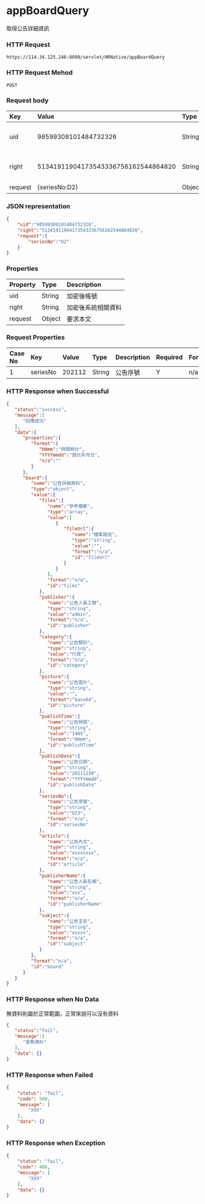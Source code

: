 # appBoardQuery
取得公告詳細資訊

### HTTP Request
```
https://114.34.125.246:8090/servlet/HRNative/appBoardQuery
```

### HTTP Request Mehod
```
POST
```

### Request body
| Key | Value | Type | Description |
|:----------|:-------------|:-----|:------------|
| uid | 98599308101484732326 | String | 需透過appLogin取得
| right | 51341911904173543336756162544864820 | String | 需透過appLogin取得 |
| request | {seriesNo:D2} | Object | 查詢條件

### JSON representation

```json
{
    "uid":"98599308101484732326",
    "right":"51341911904173543336756162544864820",
    "request":{
        "seriesNo":"D2"
    }
}
```

### Properties
| Property | Type | Description |
|:---------|:-----|:------------|
| uid   | String | 加密後帳號 |
| right | String | 加密後系統相關資料 |
| request | Object | 要求本文 |

### Request Properties
| Case No | Key | Value | Type | Description | Required | Format |
|:----------|:----------|:-------------|:-----|:------------|:------------|:------------|
| 1 | seriesNo | 202112 | String | 公告序號 | Y | n/a |

### HTTP Response when Successful
```json
{
   "status":"success",
   "message":[
      "回傳成功"
   ],
   "data":{
      "properties":{
         "format":{
            "HHmm":"時間時分",
            "YYYYmmdd":"西元年月日",
            "n/a":""
         }
      },
      "board":{
         "name":"公告詳細資料",
         "type":"object",
         "value":{
            "files":{
               "name":"參考檔案",
               "type":"array",
               "value":[
                  {
                     "fileUrl":{
                        "name":"檔案路徑",
                        "type":"string",
                        "value":"",
                        "format":"n/a",
                        "id":"fileUrl"
                     }
                  }
               ],
               "format":"n/a",
               "id":"files"
            },
            "publisher":{
               "name":"公告人員工號",
               "type":"string",
               "value":"admin",
               "format":"n/a",
               "id":"publisher"
            },
            "category":{
               "name":"公告類別",
               "type":"string",
               "value":"行政",
               "format":"n/a",
               "id":"category"
            },
            "picture":{
               "name":"公告圖片",
               "type":"string",
               "value":"",
               "format":"base64",
               "id":"picture"
            },
            "publishTime":{
               "name":"公告時間",
               "type":"string",
               "value":"1405",
               "format":"HHmm",
               "id":"publishTime"
            },
            "publishDate":{
               "name":"公告日期",
               "type":"string",
               "value":"20211230",
               "format":"YYYYmmdd",
               "id":"publishDate"
            },
            "seriesNo":{
               "name":"公告序號",
               "type":"string",
               "value":"D23",
               "format":"n/a",
               "id":"seriesNo"
            },
            "article":{
               "name":"公告內文",
               "type":"string",
               "value":"xxxxxxxx",
               "format":"n/a",
               "id":"article"
            },
            "publisherName":{
               "name":"公告人員名稱",
               "type":"string",
               "value":"xxx",
               "format":"n/a",
               "id":"publisherName"
            },
            "subject":{
               "name":"公告主旨",
               "type":"string",
               "value":"xxxxx",
               "format":"n/a",
               "id":"subject"
            }
         },
         "format":"n/a",
         "id":"board"
      }
   }
}
```

### HTTP Response when No Data
無資料則屬於正常範圍，正常來說可以沒有資料
```json
{
   "status":"fail",
   "message":[
      "查無資料"
   ],
   "data": {}
}
```

### HTTP Response when Failed
```json
{
    "status": "fail",
    "code": 500,
    "message": [
        "XXX"
    ],
    "data": {}
}
```

### HTTP Response when Exception
```json
{
    "status": "fail",
    "code": 406,
    "message": [
        "XXX"
    ],
    "data": {}
}
```
